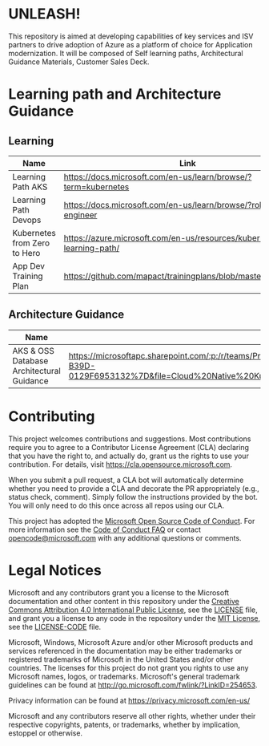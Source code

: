 # UNLEASH!

This repository is aimed at developing capabilities of key services and ISV partners to drive adoption of Azure as a platform
of choice for Application modernization. It will be composed of Self learning paths, Architectural Guidance Materials, Customer
Sales Deck.

# Learning path and Architecture Guidance

## Learning

| Name 	| Link 	| Service 	| Comment 	|
|-	|-	|-	|-	|
|  Learning Path AKS 	| https://docs.microsoft.com/en-us/learn/browse/?term=kubernetes 	| AKS 	|  	|
| Learning Path Devops 	| https://docs.microsoft.com/en-us/learn/browse/?roles=devops-engineer 	| Devops 	|  	|
| Kubernetes from Zero to Hero 	| https://azure.microsoft.com/en-us/resources/kubernetes-learning-path/ 	| K8s 	|  	|
| App Dev Training Plan 	| https://github.com/mapact/trainingplans/blob/master/AppDev.pdf 	| AppDev 	|  	|


## Architecture Guidance
| Name 	| Link 	| Service 	| Comment 	|
|-	|-	|-	|-	|
| AKS & OSS Database Architectural Guidance 	| https://microsoftapc.sharepoint.com/:p:/r/teams/ProjecUnleash/_layouts/15/Doc.aspx?sourcedoc=%7B682C9D65-4489-45CC-B39D-0129F6953132%7D&file=Cloud%20Native%20Kubernetes%20Architectural%20Guidance.pptx&action=edit&mobileredirect=true 	| AKS 	|  	|


# Contributing

This project welcomes contributions and suggestions.  Most contributions require you to agree to a
Contributor License Agreement (CLA) declaring that you have the right to, and actually do, grant us
the rights to use your contribution. For details, visit https://cla.opensource.microsoft.com.

When you submit a pull request, a CLA bot will automatically determine whether you need to provide
a CLA and decorate the PR appropriately (e.g., status check, comment). Simply follow the instructions
provided by the bot. You will only need to do this once across all repos using our CLA.

This project has adopted the [Microsoft Open Source Code of Conduct](https://opensource.microsoft.com/codeofconduct/).
For more information see the [Code of Conduct FAQ](https://opensource.microsoft.com/codeofconduct/faq/) or
contact [opencode@microsoft.com](mailto:opencode@microsoft.com) with any additional questions or comments.

# Legal Notices

Microsoft and any contributors grant you a license to the Microsoft documentation and other content
in this repository under the [Creative Commons Attribution 4.0 International Public License](https://creativecommons.org/licenses/by/4.0/legalcode),
see the [LICENSE](LICENSE) file, and grant you a license to any code in the repository under the [MIT License](https://opensource.org/licenses/MIT), see the
[LICENSE-CODE](LICENSE-CODE) file.

Microsoft, Windows, Microsoft Azure and/or other Microsoft products and services referenced in the documentation
may be either trademarks or registered trademarks of Microsoft in the United States and/or other countries.
The licenses for this project do not grant you rights to use any Microsoft names, logos, or trademarks.
Microsoft's general trademark guidelines can be found at http://go.microsoft.com/fwlink/?LinkID=254653.

Privacy information can be found at https://privacy.microsoft.com/en-us/

Microsoft and any contributors reserve all other rights, whether under their respective copyrights, patents,
or trademarks, whether by implication, estoppel or otherwise.
